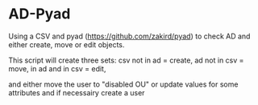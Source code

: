 # AD-Pyad
Using a CSV and pyad (https://github.com/zakird/pyad) to check AD and either create, move or edit objects.

This script will create three sets: 
csv not in ad = create,
ad not in csv = move,
in ad and in csv = edit,

and either move the user to "disabled OU" or update values for some attributes and if necessairy create a user
